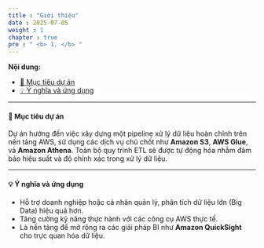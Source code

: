 ```yaml
---
title : "Giới thiệu"
date : 2025-07-05
weight : 1
chapter : true
pre : " <b> 1. </b> "
---
```


**Nội dung:**
- [📌 Mục tiêu dự án](#-mục-tiêu-dự-án)
- [💡 Ý nghĩa và ứng dụng](#-ý-nghĩa-và-ứng-dụng)

---

#### 📌 Mục tiêu dự án

Dự án hướng đến việc xây dựng một pipeline xử lý dữ liệu hoàn chỉnh trên nền tảng AWS, sử dụng các dịch vụ chủ chốt như **Amazon S3**, **AWS Glue**, và **Amazon Athena**. Toàn bộ quy trình ETL sẽ được tự động hóa nhằm đảm bảo hiệu suất và độ chính xác trong xử lý dữ liệu.

---

#### 💡 Ý nghĩa và ứng dụng

- Hỗ trợ doanh nghiệp hoặc cá nhân quản lý, phân tích dữ liệu lớn (Big Data) hiệu quả hơn.
- Tăng cường kỹ năng thực hành với các công cụ AWS thực tế.
- Là nền tảng để mở rộng ra các giải pháp BI như **Amazon QuickSight** cho trực quan hóa dữ liệu.

